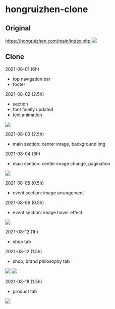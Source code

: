 # hongruizhen-clone

## Original

https://hongruizhen.com/main/index.php
<img src="https://user-images.githubusercontent.com/72171903/127758866-8ac82cd4-d1b2-426b-8976-9268f0094941.png">

## Clone

2021-08-01 (6h)

- top navigation bar
- footer

<!-- <img src="https://user-images.githubusercontent.com/72171903/127782915-c06143b9-84a2-4134-b142-971b3ac993e7.png"> -->

2021-08-02 (2.5h)

- section
- font family updated
- text animation

<img src="https://user-images.githubusercontent.com/72171903/127919494-e443ac3c-eeb3-4b76-a300-bdabc71f2bd1.png">

2021-08-03 (2.5h)

- main section: center image, background img

<!-- <img src="https://user-images.githubusercontent.com/72171903/128076627-2c8377ce-4072-4463-8b0c-db60196d97be.png"> -->

2021-08-04 (3h)

- main section: center image change, pagination

<img src="https://user-images.githubusercontent.com/72171903/128233751-56ae5409-6804-4de8-beb1-600f6412db6e.png">

2021-08-05 (0.5h)

- event section: image arrangement

<!-- <img src="https://user-images.githubusercontent.com/72171903/128420820-f7110f1b-e044-4af2-83f9-f129e5e99903.png"> -->

2021-08-06 (0.5h)

- event section: image hover effect

<img src="https://user-images.githubusercontent.com/72171903/128527730-d213df3d-d981-4d43-9f74-88781e135a0b.png">

2021-08-12 (1h)

- shop tab

<!-- <img src="https://user-images.githubusercontent.com/72171903/129086693-38b53622-728c-4b99-8a20-d355947fbbbe.png"> -->

2021-08-12 (1.5h)

- shop, brand philosophy tab

<img src="https://user-images.githubusercontent.com/72171903/129450331-2ee69c55-3c17-4618-aac6-1963a60c9e43.png">
<img src="https://user-images.githubusercontent.com/72171903/129450334-361f3392-095c-4365-9932-4ab0fd51fedd.png">

2021-08-18 (1.5h)

- product tab

<img src="https://user-images.githubusercontent.com/72171903/129777085-29f003a9-fcd9-4c8d-9504-5df9472cc0e9.png">



